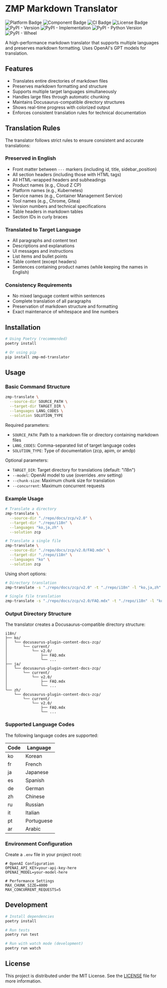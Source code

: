 # ZMP Markdown Translator

![Platform Badge](https://img.shields.io/badge/platform-zmp-red)
![Component Badge](https://img.shields.io/badge/component-translator-red)
![CI Badge](https://img.shields.io/badge/ci-github_action-green)
![License Badge](https://img.shields.io/badge/license-MIT-green)
![PyPI - Version](https://img.shields.io/pypi/v/zmp-md-translator)
![PyPI - Implementation](https://img.shields.io/pypi/implementation/zmp-md-translator)
![PyPI - Python Version](https://img.shields.io/pypi/pyversions/zmp-md-translator)
![PyPI - Wheel](https://img.shields.io/pypi/wheel/zmp-md-translator)

A high-performance markdown translator that supports multiple languages and preserves markdown formatting. Uses OpenAI's GPT models for translation.

## Features

- Translates entire directories of markdown files
- Preserves markdown formatting and structure
- Supports multiple target languages simultaneously
- Handles large files through automatic chunking
- Maintains Docusaurus-compatible directory structures
- Shows real-time progress with colorized output
- Enforces consistent translation rules for technical documentation

## Translation Rules

The translator follows strict rules to ensure consistent and accurate translations:

### Preserved in English
- Front matter between `---` markers (including id, title, sidebar_position)
- All section headers (including those with HTML tags)
- All HTML-wrapped headers and subheadings
- Product names (e.g., Cloud Z CP)
- Platform names (e.g., Kubernetes)
- Service names (e.g., Container Management Service)
- Tool names (e.g., Chrome, Gitea)
- Version numbers and technical specifications
- Table headers in markdown tables
- Section IDs in curly braces

### Translated to Target Language
- All paragraphs and content text
- Descriptions and explanations
- UI messages and instructions
- List items and bullet points
- Table content (except headers)
- Sentences containing product names (while keeping the names in English)

### Consistency Requirements
- No mixed language content within sentences
- Complete translation of all paragraphs
- Preservation of markdown structure and formatting
- Exact maintenance of whitespace and line numbers

## Installation

```bash
# Using Poetry (recommended)
poetry install

# Or using pip
pip install zmp-md-translator
```

## Usage

### Basic Command Structure

```bash
zmp-translate \
  --source-dir SOURCE_PATH \
  --target-dir TARGET_DIR \
  --languages LANG_CODES \
  --solution SOLUTION_TYPE
```

Required parameters:
- `SOURCE_PATH`: Path to a markdown file or directory containing markdown files
- `LANG_CODES`: Comma-separated list of target language codes
- `SOLUTION_TYPE`: Type of documentation (zcp, apim, or amdp)

Optional parameters:
- `TARGET_DIR`: Target directory for translations (default: "i18n")
- `--model`: OpenAI model to use (overrides .env setting)
- `--chunk-size`: Maximum chunk size for translation
- `--concurrent`: Maximum concurrent requests

### Example Usage

```bash
# Translate a directory
zmp-translate \
  --source-dir "./repo/docs/zcp/v2.0" \
  --target-dir "./repo/i18n" \
  --languages "ko,ja,zh" \
  --solution zcp

# Translate a single file
zmp-translate \
  --source-dir "./repo/docs/zcp/v2.0/FAQ.mdx" \
  --target-dir "./repo/i18n" \
  --languages "ko" \
  --solution zcp
```

Using short options:
```bash
# Directory translation
zmp-translate -s "./repo/docs/zcp/v2.0" -t "./repo/i18n" -l "ko,ja,zh" --solution zcp

# Single file translation
zmp-translate -s "./repo/docs/zcp/v2.0/FAQ.mdx" -t "./repo/i18n" -l "ko" --solution zcp
```

### Output Directory Structure

The translator creates a Docusaurus-compatible directory structure:

```
i18n/
├── ko/
│   └── docusaurus-plugin-content-docs-zcp/
│       └── current/
│           └── v2.0/
│               ├── FAQ.mdx
│               └── ...
├── ja/
│   └── docusaurus-plugin-content-docs-zcp/
│       └── current/
│           └── v2.0/
│               ├── FAQ.mdx
│               └── ...
└── zh/
    └── docusaurus-plugin-content-docs-zcp/
        └── current/
            └── v2.0/
                ├── FAQ.mdx
                └── ...
```

### Supported Language Codes

The following language codes are supported:

| Code | Language    |
|------|------------|
| ko   | Korean     |
| fr   | French     |
| ja   | Japanese   |
| es   | Spanish    |
| de   | German     |
| zh   | Chinese    |
| ru   | Russian    |
| it   | Italian    |
| pt   | Portuguese |
| ar   | Arabic     |

### Environment Configuration

Create a `.env` file in your project root:

```env
# OpenAI Configuration
OPENAI_API_KEY=your-api-key-here
OPENAI_MODEL=your-model-here

# Performance Settings
MAX_CHUNK_SIZE=4000
MAX_CONCURRENT_REQUESTS=5
```

## Development

```bash
# Install dependencies
poetry install

# Run tests
poetry run test

# Run with watch mode (development)
poetry run watch
```

## License

This project is distributed under the MIT License. See the [LICENSE](LICENSE) file for more information.
